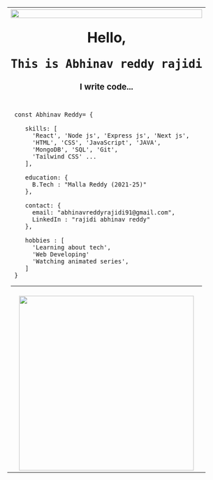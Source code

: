 <table>
  <tr>
    <th colspan="2">
    <img width="100%" align="right" src="https://raw.githubusercontent.com/Sutil/Sutil/2b2fad3bf54522bb30c8c170591fc68ff51b69e6/github-contribution-grid-snake2.svg">
    <h1 align="center">Hello, <pre>This is Abhinav reddy rajidi</pre></h1>
    <h3 align="center">I write code...</h3>
  </th>
  </tr>
  <tr>
    <td colspan="2">
      

     
  </td>
  </tr>
  <tr>
    <td width="">

     const Abhinav Reddy= {
      
        skills: [
          'React', 'Node js', 'Express js', 'Next js', 
          'HTML', 'CSS', 'JavaScript', 'JAVA',
          'MongoDB', 'SQL', 'Git', 
          'Tailwind CSS' ...
        ],
        
        education: {
          B.Tech : "Malla Reddy (2021-25)"
        },
        
        contact: {
          email: "abhinavreddyrajidi91@gmail.com",
          LinkedIn : "rajidi abhinav reddy"
        },
        
        hobbies : [
          'Learning about tech', 
          'Web Developing' 
          'Watching animated series', 
        ]
     }

---
 
  <tr>
    <td align="center">
        <img src="https://thoughtcatalog.com/wp-content/uploads/2013/10/tumblr_m0sllu72sf1r45xwlo1_500.gif" width="400px">
      <br>
<!--       Hello Buddy! checkout my repos below. -->
  </tr>
</table>

